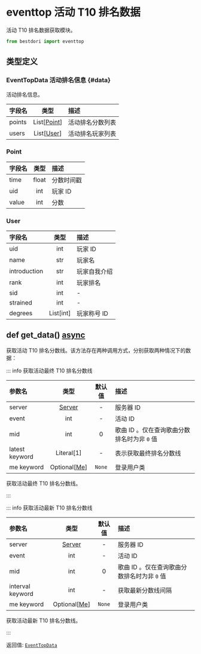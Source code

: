 # eventtop 活动 T10 排名数据

活动 T10 排名数据获取模块。

```python
from bestdori import eventtop
```

## 类型定义

### EventTopData 活动排名信息 {#data}

活动排名信息。

| 字段名 | 类型 | 描述 |
|:------|:----:|:-----|
| points | List[[Point](#point)] | 活动排名分数列表 |
| users | List[[User](#user)] | 活动排名玩家列表 |

### Point

| 字段名 | 类型 | 描述 |
|:------|:----:|:-----|
| time | float | 分数时间戳 |
| uid | int | 玩家 ID |
| value | int | 分数 |

### User

| 字段名 | 类型 | 描述 |
|:------|:----:|:-----|
| uid | int | 玩家 ID |
| name | str | 玩家名 |
| introduction | str | 玩家自我介绍 |
| rank | int | 玩家排名 |
| sid | int | - |
| strained | int | - |
| degrees | List[int] | 玩家称号 ID |

## def get_data() <Badge type="tip">[async](/fast-start#async-sync)</Badge>

获取活动 T10 排名分数线。该方法存在两种调用方式，分别获取两种情况下的数据：

::: info 获取活动最终 T10 排名分数线

| 参数名 | 类型 | 默认值 | 描述 |
|:------|:----:|:-----:|:-----|
| server | [Server](/typing#server-id) | - | 服务器 ID |
| event | int | - | 活动 ID |
| mid | int | 0 | 歌曲 ID 。仅在查询歌曲分数排名时为非 `0` 值 |
| latest <Badge type="info">keyword</Badge> | Literal[1] | - | 表示获取最终排名分数线 |
| me <Badge type="info">keyword</Badge> | Optional[[Me](./user#me)] | `None` | 登录用户类 |

获取活动最终 T10 排名分数线。

:::

::: info 获取活动最新 T10 排名分数线

| 参数名 | 类型 | 默认值 | 描述 |
|:------|:----:|:-----:|:-----|
| server | [Server](/typing#server-id) | - | 服务器 ID |
| event | int | - | 活动 ID |
| mid | int | 0 | 歌曲 ID 。仅在查询歌曲分数排名时为非 `0` 值 |
| interval <Badge type="info">keyword</Badge> | int | - | 获取最新分数线间隔 |
| me <Badge type="info">keyword</Badge> | Optional[[Me](./user#me)] | `None` | 登录用户类 |

获取活动最新 T10 排名分数线。

:::

<Badge type="info">返回值:</Badge> [`EventTopData`](./eventtop#data)
